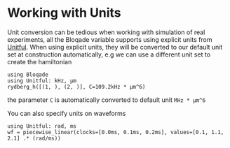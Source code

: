 # Working with Units

Unit conversion can be tedious when working with simulation
of real experiments, all the Bloqade variable supports using explicit units from [Unitful](https://github.com/PainterQubits/Unitful.jl).
When using explicit units, they will be converted to our
default unit set at construction automatically, e.g we can
use a different unit set to create the hamiltonian

```@repl units
using Bloqade
using Unitful: kHz, µm
rydberg_h([(1, ), (2, )], C=109.2kHz * µm^6)
```

the parameter `C` is automatically converted to default unit `MHz * µm^6`

You can also specify units on waveforms

```@repl units
using Unitful: rad, ms
wf = piecewise_linear(clocks=[0.0ms, 0.1ms, 0.2ms], values=[0.1, 1.1, 2.1] .* (rad/ms))
```

